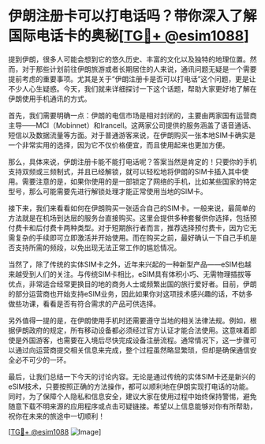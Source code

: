 # 伊朗注册卡可以打电话吗？带你深入了解国际电话卡的奥秘[[TG💪+ @esim1088](https://t.me/s/esim1088)]

提到伊朗，很多人可能会想到它的悠久历史、丰富的文化以及独特的地理位置。然而，对于那些计划前往伊朗旅游或者长期居住的人来说，通讯问题无疑是一个需要提前考虑的重要事项。尤其是关于“伊朗注册卡是否可以打电话”这个问题，更是让不少人心生疑惑。今天，我们就来详细探讨一下这个话题，帮助大家更好地了解在伊朗使用手机通讯的方式。

首先，我们需要明确一点：伊朗的电信市场是相对封闭的，主要由两家国有运营商主导——MCI（Mobinnet）和Irancell。这两家公司提供的服务涵盖了语音通话、短信以及数据流量等方面。对于普通游客来说，在伊朗购买一张本地SIM卡确实是一个非常实用的选择，因为它不仅价格便宜，而且使用起来也更加方便。

那么，具体来说，伊朗注册卡能不能打电话呢？答案当然是肯定的！只要你的手机支持双频或三频制式，并且已经解锁，就可以轻松地将伊朗的SIM卡插入其中使用。需要注意的是，如果你使用的是一部锁定了网络的手机，比如某些国家的特定型号，那么可能需要先进行解锁处理才能正常使用当地的SIM卡。

接下来，我们来看看如何在伊朗购买一张适合自己的SIM卡。一般来说，最简单的方法就是在机场到达层的服务台直接购买。这里会提供多种套餐供你选择，包括预付费卡和后付费卡两种类型。对于短期旅行者而言，推荐选择预付费卡，因为它无需复杂的手续即可立即激活并开始使用。而在购买之前，最好确认一下自己手机是否支持所需的频段，以免出现无法正常工作的尴尬情况。

当然了，除了传统的实体SIM卡之外，近年来兴起的一种新型产品——eSIM也越来越受到人们的关注。与传统SIM卡相比，eSIM具有体积小巧、无需物理插拔等优点，非常适合经常更换目的地的商务人士或频繁出国的旅行爱好者。目前，伊朗的部分运营商也开始支持eSIM业务，因此如果你对这项技术感兴趣的话，不妨多做些功课，看看是否有符合需求的产品可供选择。

另外值得一提的是，在伊朗使用手机时还需要遵守当地的相关法律法规。例如，根据伊朗政府的规定，所有移动设备都必须经过官方认证才能合法使用。这意味着即使是外国游客，也需要在入境后尽快完成设备注册流程。通常情况下，这一步骤可以通过向运营商提交相关信息来完成，整个过程虽然略显繁琐，但却是确保通信安全必不可少的一环。

最后，让我们总结一下今天的讨论内容。无论是通过传统的实体SIM卡还是新兴的eSIM技术，只要按照正确的方法操作，都可以顺利地在伊朗实现打电话的功能。同时，为了保障个人隐私和信息安全，建议大家在使用过程中始终保持警惕，避免随意下载不明来源的应用程序或点击可疑链接。希望以上信息能够对你有所帮助，祝你在未来的旅途中一切顺利！

[[TG💪+ @esim1088](https://t.me/s/esim1088) ![Image](https://i.postimg.cc/4NQfJmqS/Snipaste-2025-05-13-00-14-12.png)]